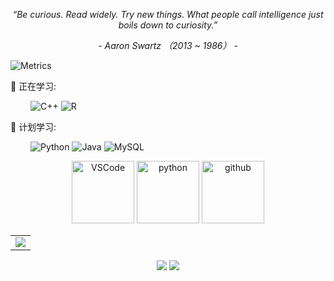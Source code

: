 <!--
**soya-yaya/soya-yaya** is a ✨ _special_ ✨ repository because its `README.md` (this file) appears on your GitHub profile.

Here are some ideas to get you started:

- 🔭 I’m currently working on ...
- 🌱 I’m currently learning ...
- 👯 I’m looking to collaborate on ...
- 🤔 I’m looking for help with ...
- 💬 Ask me about ...
- 📫 How to reach me: ...
- 😄 Pronouns: ...
- ⚡ Fun fact: ...
-->
<p align="center"><i>“Be curious. Read widely. Try new things. What people call intelligence just boils down to curiosity.”</i></p>
<p align="center"><i>- Aaron Swartz （2013 ~ 1986） -</i></p>

<!-- metrics 基础资料 -->
![Metrics](https://metrics.lecoq.io/soya-yaya?template=classic&isocalendar=1&stars=1&people=1&followup=1&introduction=1&base=header%2C%20activity%2C%20community%2C%20repositories%2C%20metadata&base.indepth=false&base.hireable=false&base.skip=false&isocalendar=false&isocalendar.duration=half-year&stars=false&stars.limit=4&followup=false&followup.sections=repositories&followup.indepth=false&followup.archived=true&people=false&people.limit=24&people.identicons=false&people.identicons.hide=false&people.size=28&people.types=followers%2C%20following&people.shuffle=false&introduction=false&introduction.title=true&config.timezone=Asia%2FShanghai)

💪 正在学习: 

&emsp;&emsp;
![C++](https://img.shields.io/badge/-C++-00599C?style=flat-square&logo=c)
![R](https://img.shields.io/badge/r-%23276DC3.svg?style=flat-square&logo=r&logoColor=white)

🧠 计划学习:

&emsp;&emsp;
![Python](https://img.shields.io/badge/-Python-pink?style=flat-square&logo=Python)
![Java](https://img.shields.io/badge/-java-yellow?style=flat-square&logo=java)
![MySQL](https://img.shields.io/badge/mysql-%2300f.svg?style=flat-square&logo=mysql&logoColor=white)

<!-- Gif -->
<div align="center">
<img alt="VSCode" src="https://i.giphy.com/media/IdyAQJVN2kVPNUrojM/200.webp" width="100" title="vscode">
<img alt="python" src="https://i.giphy.com/media/LMt9638dO8dftAjtco/200.webp" width="100" title="python">
<img alt="github" src="https://i.giphy.com/media/KzJkzjggfGN5Py6nkT/200.webp" width="100" title="github">
</div>

<table align="center">
  <tr>
    <td colspan="2">
      <img src="https://github-readme-activity-graph.cyclic.app/graph?username=soya-yaya&theme=xcode&bg_color=FF000000&hide_border=true" />
    </td>
  </tr>
</table>
  
<div align="center">
<img src="https://stats.justsong.cn/api/bilibili/?id=16613620",height=160> 
<img src="https://github.com/soya-yaya/soya-yaya/blob/main/nichijou-anime-brasil%20(1)%20(1).gif",height=160>
</div>
